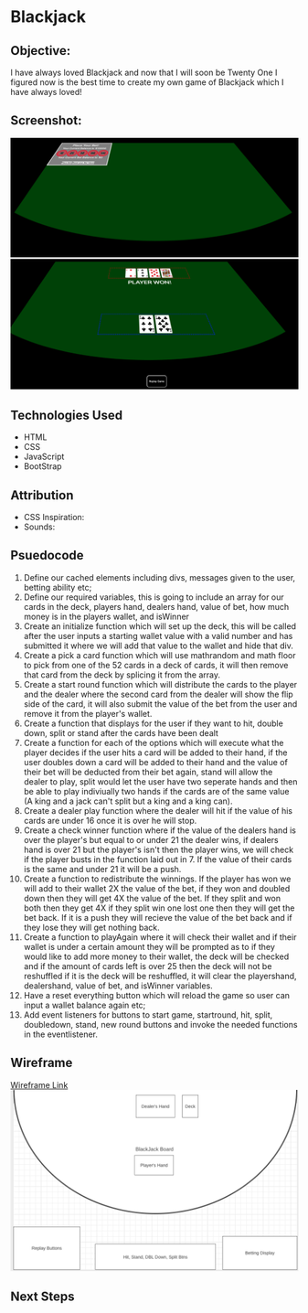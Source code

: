 # Blackjack
## Objective:
I have always loved Blackjack and now that I will soon be Twenty One I figured now is the best time to create my own game of Blackjack which I have always loved!
## Screenshot:
![Screenshot 1](https://raw.githubusercontent.com/blakeromano/blackjack/main/ReadMe-Pictures/Game-Screenshot-One.png)
![Screenshot 2](https://raw.githubusercontent.com/blakeromano/blackjack/main/ReadMe-Pictures/Game-Screenshot-Two.png)
## Technologies Used
* HTML
* CSS
* JavaScript
* BootStrap
## Attribution
* CSS Inspiration: 
* Sounds:

## Psuedocode 
1. Define our cached elements including divs, messages given to the user, betting ability etc;
2. Define our required variables, this is going to include an array for our cards in the deck, players hand, dealers hand, value of bet, how much money is in the players wallet, and isWinner
3. Create an initialize function which will set up the deck, this will be called after the user inputs a starting wallet value with a valid number and has submitted it where we will add that value to the wallet and hide that div.
4. Create a pick a card function which will use mathrandom and math floor to pick from one of the 52 cards in a deck of cards, it will then remove that card from the deck by splicing it from the array.
5. Create a start round function which will distribute the cards to the player and the dealer where the second card from the dealer will show the flip side of the card, it will also submit the value of the bet from the user and remove it from the player's wallet.
6. Create a function that displays for the user if they want to hit, double down, split or stand after the cards have been dealt
7. Create a function for each of the options which will execute what the player decides if the user hits a card will be added to their hand, if the user doubles down a card will be added to their hand and the value of their bet will be deducted from their bet again, stand will allow the dealer to play, split would let the user have two seperate hands and then be able to play indiviually two hands if the cards are of the same value (A king and a jack can't split but a king and a king can).
8. Create a dealer play function where the dealer will hit if the value of his cards are under 16 once it is over he will stop. 
9. Create a check winner function where if the value of the dealers hand is over the player's but equal to or under 21 the dealer wins, if dealers hand is over 21 but the player's isn't then the player wins, we will check if the player busts in the function laid out in 7. If the value of their cards is the same and under 21 it will be a push.
10. Create a function to redistribute the winnings. If the player has won we will add to their wallet 2X the value of the bet, if they won and doubled down then they will get 4X the value of the bet. If they split and won both then they get 4X if they split win one lost one then they will get the bet back. If it is a push they will recieve the value of the bet back and if they lose they will get nothing back.
11. Create a function to playAgain where it will check their wallet and if their wallet is under a certain amount they will be prompted as to if they would like to add more money to their wallet, the deck will be checked and if the amount of cards left is over 25 then the deck will not be reshuffled if it is the deck will be reshuffled, it will clear the playershand, dealershand, value of bet, and isWinner variables.
12. Have a reset everything button which will reload the game so user can input a wallet balance again etc;
13. Add event listeners for buttons to start game, startround, hit, split, doubledown, stand, new round buttons and invoke the needed functions in the eventlistener.  

## Wireframe
[Wireframe Link](https://wireframe.cc/3ud7AK)
![Wireframe](https://raw.githubusercontent.com/blakeromano/blackjack/main/ReadMe-Pictures/Wireframe.png)
## Next Steps
